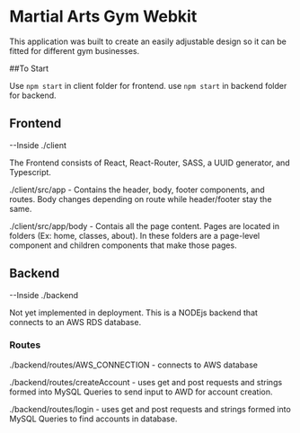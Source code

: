 # Martial Arts Gym Webkit 

This application was built to create an easily adjustable design so it can be fitted for different gym businesses.

##To Start

Use ``` npm start ``` in client folder for frontend.
use ``` npm start ``` in backend folder for backend.


## Frontend 

--Inside ./client

The Frontend consists of React, React-Router, SASS, a UUID generator, and Typescript.

./client/src/app - Contains the header, body, footer components, and routes. Body changes depending on route while header/footer stay the same.

./client/src/app/body - Contais all the page content. Pages are located in folders (Ex: home, classes, about). In these folders are a page-level component and children components that make those pages.

## Backend 

--Inside ./backend

Not yet implemented in deployment. This is a NODEjs backend that connects to an AWS RDS database. 

### Routes

./backend/routes/AWS_CONNECTION - connects to AWS database

./backend/routes/createAccount - uses get and post requests and strings formed into MySQL Queries to send input to AWD for account creation.

./backend/routes/login - uses get and post requests and strings formed into MySQL Queries to find accounts in database.

